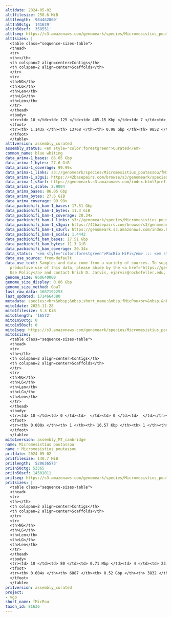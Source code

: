 ```yaml
---
alt1date: 2024-05-02
alt1filesize: 258.6 MiB
alt1length: '984462869'
alt1n50ctg: '141639'
alt1n50scf: '358551'
alt1seq: https://s3.amazonaws.com/genomeark/species/Micromesistius_poutassou/fMicPou1/assembly_curated/fMicPou1.alt.cur.20240502.fasta.gz
alt1sizes: |
  <table class="sequence-sizes-table">
  <thead>
  <tr>
  <th></th>
  <th colspan=2 align=center>Contigs</th>
  <th colspan=2 align=center>Scaffolds</th>
  </tr>
  <tr>
  <th>NG</th>
  <th>LG</th>
  <th>Len</th>
  <th>LG</th>
  <th>Len</th>
  </tr>
  </thead>
  <tbody>
  <tr><td> 10 </td><td> 125 </td><td> 485.15 Kbp </td><td> 7 </td><td> 11.03 Mbp </td></tr><tr><td> 20 </td><td> 347 </td><td> 321.02 Kbp </td><td> 17 </td><td> 6.72 Mbp </td></tr><tr><td> 30 </td><td> 662 </td><td> 234.66 Kbp </td><td> 34 </td><td> 3.89 Mbp </td></tr><tr><td> 40 </td><td> 1082 </td><td> 179.87 Kbp </td><td> 78 </td><td> 0.90 Mbp </td></tr><tr style="background-color:#cccccc;"><td> 50 </td><td> 1624 </td><td> 141.64 Kbp </td><td> 255 </td><td> 358.55 Kbp </td></tr><tr><td> 60 </td><td> 2312 </td><td> 109.89 Kbp </td><td> 565 </td><td> 220.59 Kbp </td></tr><tr><td> 70 </td><td> 3207 </td><td> 84.00 Kbp </td><td> 1047 </td><td> 146.64 Kbp </td></tr><tr><td> 80 </td><td> 4403 </td><td> 62.24 Kbp </td><td> 1766 </td><td> 97.87 Kbp </td></tr><tr><td> 90 </td><td> 6026 </td><td> 45.45 Kbp </td><td> 2866 </td><td> 62.80 Kbp </td></tr><tr><td> 100 </td><td> 8297 </td><td> 32.26 Kbp </td><td> 4640 </td><td> 37.83 Kbp </td></tr></tbody>
  <tfoot>
  <tr><th> 1.143x </th><th> 13768 </th><th> 0.98 Gbp </th><th> 9852 </th><th> 0.98 Gbp </th></tr>
  </tfoot>
  </table>
alt1version: assembly_curated
assembly_status: <em style="color:forestgreen">Curated</em>
common_name: blue whiting
data_arima-1_bases: 86.05 Gbp
data_arima-1_bytes: 27.6 GiB
data_arima-1_coverage: 99.99x
data_arima-1_links: s3://genomeark/species/Micromesistius_poutassou/fMicPou1/genomic_data/arima/<br>
data_arima-1_s3gui: https://42basepairs.com/browse/s3/genomeark/species/Micromesistius_poutassou/fMicPou1/genomic_data/arima/
data_arima-1_s3url: https://genomeark.s3.amazonaws.com/index.html?prefix=species/Micromesistius_poutassou/fMicPou1/genomic_data/arima/
data_arima-1_scale: 2.9004
data_arima_bases: 86.05 Gbp
data_arima_bytes: 27.6 GiB
data_arima_coverage: 99.99x
data_pacbiohifi_bam-1_bases: 17.51 Gbp
data_pacbiohifi_bam-1_bytes: 11.3 GiB
data_pacbiohifi_bam-1_coverage: 20.34x
data_pacbiohifi_bam-1_links: s3://genomeark/species/Micromesistius_poutassou/fMicPou1/genomic_data/pacbio_hifi/<br>
data_pacbiohifi_bam-1_s3gui: https://42basepairs.com/browse/s3/genomeark/species/Micromesistius_poutassou/fMicPou1/genomic_data/pacbio_hifi/
data_pacbiohifi_bam-1_s3url: https://genomeark.s3.amazonaws.com/index.html?prefix=species/Micromesistius_poutassou/fMicPou1/genomic_data/pacbio_hifi/
data_pacbiohifi_bam-1_scale: 1.4442
data_pacbiohifi_bam_bases: 17.51 Gbp
data_pacbiohifi_bam_bytes: 11.3 GiB
data_pacbiohifi_bam_coverage: 20.34x
data_status: '<em style="color:forestgreen">PacBio HiFi</em> ::: <em style="color:forestgreen">Arima</em>'
data_use_source: from-default
data_use_text: Samples and data come from a variety of sources. To support fair and
  productive use of this data, please abide by the <a href="https://genome10k.soe.ucsc.edu/data-use-policies/">Data
  Use Policy</a> and contact Erich D. Jarvis, ejarvis@rockefeller.edu, with any questions.
genome_size: 860640000
genome_size_display: 0.86 Gbp
genome_size_method: GoaT
last_raw_data: 1687192253
last_updated: 1714664380
metadata: species:<br>&nbsp;&nbsp;short_name:&nbsp;fMicPou<br>&nbsp;&nbsp;name:&nbsp;Micromesistius&nbsp;poutassou<br>&nbsp;&nbsp;taxon_id:&nbsp;81636<br>&nbsp;&nbsp;common_name:&nbsp;blue&nbsp;whiting<br>&nbsp;&nbsp;order:<br>&nbsp;&nbsp;&nbsp;&nbsp;name:&nbsp;Gadiformes<br>&nbsp;&nbsp;family:<br>&nbsp;&nbsp;&nbsp;&nbsp;name:&nbsp;Gadidae<br>&nbsp;&nbsp;individuals:<br>&nbsp;&nbsp;&nbsp;&nbsp;-&nbsp;short_name:&nbsp;fMicPou1<br>&nbsp;&nbsp;&nbsp;&nbsp;&nbsp;&nbsp;biosample_id:&nbsp;SAMEA111457552<br>&nbsp;&nbsp;&nbsp;&nbsp;&nbsp;&nbsp;sex:&nbsp;female<br>&nbsp;&nbsp;genome_size:&nbsp;860640000<br>&nbsp;&nbsp;genome_size_method:&nbsp;GoaT<br>&nbsp;&nbsp;project:&nbsp;[&nbsp;vgp&nbsp;]<br>
mito1date: 2023-11-28
mito1filesize: 5.3 KiB
mito1length: '16572'
mito1n50ctg: 0
mito1n50scf: 0
mito1seq: https://s3.amazonaws.com/genomeark/species/Micromesistius_poutassou/fMicPou1/assembly_MT_cambridge/fMicPou1.MT.20231128.fasta.gz
mito1sizes: |
  <table class="sequence-sizes-table">
  <thead>
  <tr>
  <th></th>
  <th colspan=2 align=center>Contigs</th>
  <th colspan=2 align=center>Scaffolds</th>
  </tr>
  <tr>
  <th>NG</th>
  <th>LG</th>
  <th>Len</th>
  <th>LG</th>
  <th>Len</th>
  </tr>
  </thead>
  <tbody>
  <tr><td> 10 </td><td> 0 </td><td>  </td><td> 0 </td><td>  </td></tr><tr><td> 20 </td><td> 0 </td><td>  </td><td> 0 </td><td>  </td></tr><tr><td> 30 </td><td> 0 </td><td>  </td><td> 0 </td><td>  </td></tr><tr><td> 40 </td><td> 0 </td><td>  </td><td> 0 </td><td>  </td></tr><tr style="background-color:#cccccc;"><td> 50 </td><td> 0 </td><td style="background-color:#ff8888;">  </td><td> 0 </td><td style="background-color:#ff8888;">  </td></tr><tr><td> 60 </td><td> 0 </td><td>  </td><td> 0 </td><td>  </td></tr><tr><td> 70 </td><td> 0 </td><td>  </td><td> 0 </td><td>  </td></tr><tr><td> 80 </td><td> 0 </td><td>  </td><td> 0 </td><td>  </td></tr><tr><td> 90 </td><td> 0 </td><td>  </td><td> 0 </td><td>  </td></tr><tr><td> 100 </td><td> 0 </td><td>  </td><td> 0 </td><td>  </td></tr></tbody>
  <tfoot>
  <tr><th> 0.000x </th><th> 1 </th><th> 16.57 Kbp </th><th> 1 </th><th> 16.57 Kbp </th></tr>
  </tfoot>
  </table>
mito1version: assembly_MT_cambridge
name: Micromesistius poutassou
name_: Micromesistius_poutassou
pri1date: 2024-05-02
pri1filesize: 140.7 MiB
pri1length: '520636573'
pri1n50ctg: 53365
pri1n50scf: 14501011
pri1seq: https://s3.amazonaws.com/genomeark/species/Micromesistius_poutassou/fMicPou1/assembly_curated/fMicPou1.pri.cur.20240502.fasta.gz
pri1sizes: |
  <table class="sequence-sizes-table">
  <thead>
  <tr>
  <th></th>
  <th colspan=2 align=center>Contigs</th>
  <th colspan=2 align=center>Scaffolds</th>
  </tr>
  <tr>
  <th>NG</th>
  <th>LG</th>
  <th>Len</th>
  <th>LG</th>
  <th>Len</th>
  </tr>
  </thead>
  <tbody>
  <tr><td> 10 </td><td> 80 </td><td> 0.71 Mbp </td><td> 4 </td><td> 23.12 Mbp </td></tr><tr><td> 20 </td><td> 242 </td><td> 412.19 Kbp </td><td> 8 </td><td> 21.34 Mbp </td></tr><tr><td> 30 </td><td> 518 </td><td> 240.88 Kbp </td><td> 12 </td><td> 19.93 Mbp </td></tr><tr><td> 40 </td><td> 1007 </td><td> 131.47 Kbp </td><td> 16 </td><td> 19.02 Mbp </td></tr><tr style="background-color:#cccccc;"><td> 50 </td><td> 2018 </td><td style="background-color:#ff8888;"> 53.37 Kbp </td><td> 22 </td><td style="background-color:#88ff88;"> 14.50 Mbp </td></tr><tr><td> 60 </td><td> 6156 </td><td> 7.80 Kbp </td><td> 3024 </td><td> 8.28 Kbp </td></tr><tr><td> 70 </td><td> 0 </td><td>  </td><td> 0 </td><td>  </td></tr><tr><td> 80 </td><td> 0 </td><td>  </td><td> 0 </td><td>  </td></tr><tr><td> 90 </td><td> 0 </td><td>  </td><td> 0 </td><td>  </td></tr><tr><td> 100 </td><td> 0 </td><td>  </td><td> 0 </td><td>  </td></tr></tbody>
  <tfoot>
  <tr><th> 0.604x </th><th> 6887 </th><th> 0.52 Gbp </th><th> 3832 </th><th> 0.52 Gbp </th></tr>
  </tfoot>
  </table>
pri1version: assembly_curated
project:
- vgp
short_name: fMicPou
taxon_id: 81636
---
```


